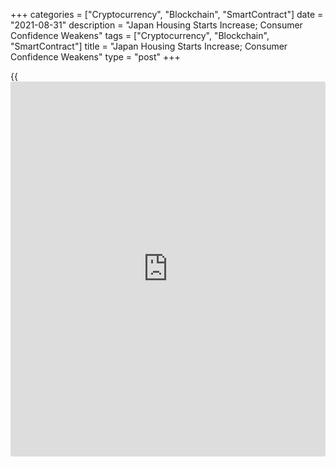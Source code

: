 +++
categories = ["Cryptocurrency", "Blockchain", "SmartContract"]
date = "2021-08-31"
description = "Japan Housing Starts Increase; Consumer Confidence Weakens"
tags = ["Cryptocurrency", "Blockchain", "SmartContract"]
title = "Japan Housing Starts Increase; Consumer Confidence Weakens"
type = "post"
+++

{{<iframe id="large-banner" src="https://www.bounty.group/#slide=6.0" width="100%" height="600" scrolling="no" style="border: 0px solid rgb(216, 221, 230); border-radius: 3px;">}}

Japan's housing starts increased in July and consumer confidence
weakened in August, data showed on Tuesday.

Housing starts increased 9.9 percent year-on-year in July, following a
7.3 percent rise in June, data from the Ministry of Land,
Infrastructure, Transport and Tourism revealed.

Economists had forecast an annual 4.8 percent rise.

Annualized housing starts decreased to 926,000 in July from 866,000 in
the previous month.

Data also showed that construction orders received by big 50 contractors
grew 3.9 percent on year in July, after a 32.3 percent increase in June.

On a seasonally adjusted basis, the consumer confidence index increased
to 36.7 in August from 37.5 in July, the Cabinet Office revealed.

All the four sub-indexes of the consumer confidence index, the index
reflecting overall livelihood fell to 38.1 in July and income growth
decreased to 37.6.

Households' willingness to buy durable consumer goods declined 37.7 and
the index for employment decreased to 33.2.

The latest survey was conducted on August 15 covering 8,400 households.

For comments and feedback [contact](https://www.playgroundfx.com/contact/): editorial@rtt[news](https://www.letsplayfx.com/blog/forex-news-website/).com

[Economic News][1]

 **What parts of the world are seeing the best (and worst) economic
performances lately? Click[here][2] to check out our [Econ Scorecard][2]
and find out! See up-to-the-moment [ranking](https://www.playgroundfx.com/blog/crypto-exchange-ranking/)s for the best and worst
performers in [GDP][3], [unemployment rate][4], [inflation][5] and much
more.**

   1. www.rtt[news](https://www.letsplayfx.com/blog/forex-news-website/).com/Content/EconomicNews.aspx
   2. www.rtt[news](https://www.letsplayfx.com/blog/forex-news-website/).com/economic-scorecard/world-rank/industrial-production/highest-performance.aspx
   3. www.rtt[news](https://www.letsplayfx.com/blog/forex-news-website/).com/economic-scorecard/world-rank/GDP/highest-performance.aspx
   4. www.rtt[news](https://www.letsplayfx.com/blog/forex-news-website/).com/economic-scorecard/world-rank/unemployment-rate/lowest-performance.aspx
   5. www.rtt[news](https://www.letsplayfx.com/blog/forex-news-website/).com/economic-scorecard/world-rank/CPI/highest-performance.aspx